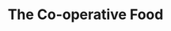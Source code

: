 ---
title: "The Co-operative Food"
url: /cambridge/the-co-operative-food-chesterton-road/
shop: Supermarkt
---